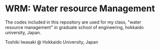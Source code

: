 # WRM: Water resource Management

The codes included in this repository are used for my class, "water resource management" in graduate school of engineering, hokkaido university, Japan.

Toshiki Iwasaki @ Hokkaido University, Japan 

